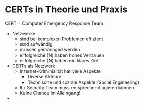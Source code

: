 # CERTs in Theorie und Praxis

CERT = Computer Emergency Response Team

* Netzwerke
  * sind bei komplexen Problemen effizient
  * sind aufwändig 
  * müssen gemanaged werden
  * erfolgreiche \(N\) haben hohes Vertrauen
  * erfolgreiche \(N\) haben ein klares Ziel
* CERTs als Netzwerk
  * Internet-Kriminialität hat viele Aspekte
    * Diverse Akteure
    * Technische und soziale Aspekte \(Social Engineering\)
  * Ihr Security Team muss entsprechend agieren können
  * Keine Chance im Alleingang!
* 


